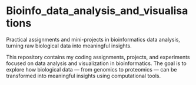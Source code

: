 # Bioinfo_data_analysis_and_visualisations
Practical assignments and mini-projects in bioinformatics data analysis, turning raw biological data into meaningful insights.

This repository contains my coding assignments, projects, and experiments focused on data analysis and visualization in bioinformatics.
The goal is to explore how biological data — from genomics to proteomics — can be transformed into meaningful insights using computational tools.
